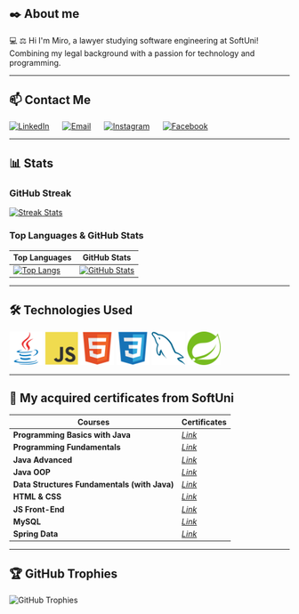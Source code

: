 ## ✒️ About me
💻 ⚖ Hi I'm Miro, a lawyer studying software engineering at SoftUni! Combining my legal background with a passion for technology and programming.

---

## 📫 Contact Me
[![LinkedIn](https://img.icons8.com/color/48/000000/linkedin.png)](https://www.linkedin.com/in/miroslav-nedev-329045298)&nbsp;&nbsp;&nbsp;&nbsp;&nbsp;
[![Email](https://img.icons8.com/color/48/000000/email.png)](mailto:miroslav.en.nedev@gmail.com)&nbsp;&nbsp;&nbsp;&nbsp;&nbsp;
[![Instagram](https://img.icons8.com/color/48/000000/instagram-new.png)](https://www.instagram.com/miroslav_nedev/)&nbsp;&nbsp;&nbsp;&nbsp;&nbsp;
[![Facebook](https://img.icons8.com/color/48/000000/facebook.png)](https://www.facebook.com/miroslav.nedev.96/)

---

## 📊 Stats
### GitHub Streak

[![Streak Stats](http://github-readme-streak-stats.herokuapp.com?user=Nedev-Miroslav&theme=dark&layout=compact)](https://github.com/Nedev-Miroslav) 

### Top Languages & GitHub Stats
| Top Languages | GitHub Stats |
|---|---|
| [![Top Langs](https://github-readme-stats.vercel.app/api/top-langs/?username=pylapp&layout=donut&langs_count=6&theme=dark)](https://github.com/Nedev-Miroslav/github-readme-stats) | [![GitHub Stats](https://github-readme-stats.vercel.app/api?username=Nedev-Miroslav&show_icons=true&include_all_commits=true&theme=dark&layout=compact&rank_icon=github)](https://github.com/Nedev-Miroslav/github-readme-stats) |

---

## 🛠️ Technologies Used
<img src="https://github.com/devicons/devicon/raw/v2.14.0/icons/java/java-original.svg" alt="Java" width="60" height="60"> <img src="https://github.com/devicons/devicon/raw/v2.14.0/icons/javascript/javascript-original.svg" alt="JavaScript" width="60" height="60"> <img src="https://github.com/devicons/devicon/raw/v2.14.0/icons/html5/html5-original.svg" alt="HTML" width="60" height="60"> <img src="https://github.com/devicons/devicon/raw/v2.14.0/icons/css3/css3-original.svg" alt="CSS" width="60" height="60"> <img src="https://github.com/devicons/devicon/raw/v2.14.0/icons/mysql/mysql-original.svg" alt="MySQL" width="60" height="60"> <img src="https://github.com/devicons/devicon/raw/v2.14.0/icons/spring/spring-original.svg" alt="Spring" width="60" height="60">

---

## 📄 My acquired certificates from SoftUni
|   Courses   |   Certificates   |
|--------------|------------|
| **Programming Basics with Java**       | [*Link*](https://softuni.bg/certificates/details/143565/8be11c3b)    |
| **Programming Fundamentals**     | [*Link*](https://softuni.bg/certificates/details/167553/e33ce948)    |
| **Java Advanced**       | [*Link*](https://softuni.bg/certificates/details/174490/fa6e2c97)    |
| **Java OOP**       | [*Link*](https://softuni.bg/certificates/details/181384/8f2c8b6b)    |
| **Data Structures Fundamentals (with Java)**       | [*Link*](https://softuni.bg/certificates/details/188062/d77d4f65)    |
| **HTML & CSS**       | [*Link*](https://softuni.bg/certificates/details/190670/63b5b006)    |
| **JS Front-End**       | [*Link*](https://softuni.bg/certificates/details/199089/a87c963e)    |
| **MySQL**       | [*Link*](https://softuni.bg/certificates/details/202766/b1a76e05)    |
| **Spring Data**       | [*Link*](https://softuni.bg/certificates/details/209333/2d43a525)    |

---

## 🏆 GitHub Trophies
![GitHub Trophies](https://github-profile-trophy.vercel.app/?username=Nedev-Miroslav&column=8&theme=onedark)
